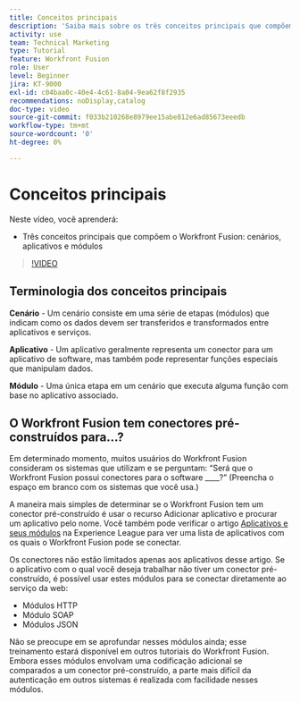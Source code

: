 ```yaml
---
title: Conceitos principais
description: 'Saiba mais sobre os três conceitos principais que compõem o Workfront Fusion: cenários, aplicativos e módulos do  [!DNL Adobe Workfront Fusion].'
activity: use
team: Technical Marketing
type: Tutorial
feature: Workfront Fusion
role: User
level: Beginner
jira: KT-9000
exl-id: c04baa0c-40e4-4c61-8a04-9ea62f8f2935
recommendations: noDisplay,catalog
doc-type: video
source-git-commit: f033b210268e8979ee15abe812e6ad85673eeedb
workflow-type: tm+mt
source-wordcount: '0'
ht-degree: 0%

---
```


# Conceitos principais

Neste vídeo, você aprenderá:

* Três conceitos principais que compõem o Workfront Fusion: cenários, aplicativos e módulos

>[!VIDEO](https://video.tv.adobe.com/v/335260/?quality=12&learn=on)

## Terminologia dos conceitos principais

**Cenário** - Um cenário consiste em uma série de etapas (módulos) que indicam como os dados devem ser transferidos e transformados entre aplicativos e serviços.

**Aplicativo** - Um aplicativo geralmente representa um conector para um aplicativo de software, mas também pode representar funções especiais que manipulam dados.

**Módulo** - Uma única etapa em um cenário que executa alguma função com base no aplicativo associado.

## O Workfront Fusion tem conectores pré-construídos para…?

Em determinado momento, muitos usuários do Workfront Fusion consideram os sistemas que utilizam e se perguntam: “Será que o Workfront Fusion possui conectores para o software ____?” (Preencha o espaço em branco com os sistemas que você usa.)

A maneira mais simples de determinar se o Workfront Fusion tem um conector pré-construído é usar o recurso Adicionar aplicativo e procurar um aplicativo pelo nome. Você também pode verificar o artigo [Aplicativos e seus módulos](https://experienceleague.adobe.com/docs/workfront/using/adobe-workfront-fusion/fusion-apps-and-modules/apps-and-their-modules.html?lang=pt-BR) na Experience League para ver uma lista de aplicativos com os quais o Workfront Fusion pode se conectar.

Os conectores não estão limitados apenas aos aplicativos desse artigo. Se o aplicativo com o qual você deseja trabalhar não tiver um conector pré-construído, é possível usar estes módulos para se conectar diretamente ao serviço da web:

* Módulos HTTP
* Módulo SOAP
* Módulos JSON

Não se preocupe em se aprofundar nesses módulos ainda; esse treinamento estará disponível em outros tutoriais do Workfront Fusion. Embora esses módulos envolvam uma codificação adicional se comparados a um conector pré-construído, a parte mais difícil da autenticação em outros sistemas é realizada com facilidade nesses módulos.
